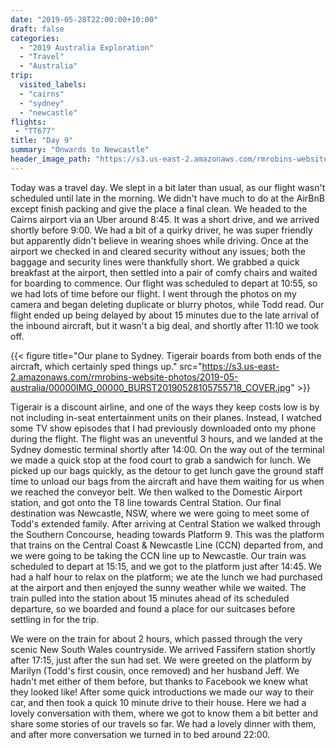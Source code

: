 ```yaml
---
date: "2019-05-28T22:00:00+10:00"
draft: false
categories:
  - "2019 Australia Exploration"
  - "Travel"
  - "Australia"
trip:
  visited_labels:
  - "cairns"
  - "sydney"
  - "newcastle"
flights:
 - "TT677"
title: "Day 9"
summary: "Onwards to Newcastle"
header_image_path: "https://s3.us-east-2.amazonaws.com/rmrobins-website-photos/2019-05-australia/DSC_1710.jpg"
---
```


Today was a travel day. We slept in a bit later than usual, as our flight wasn't scheduled until late in the morning. We didn't have much to do at the AirBnB except finish packing and give the place a final clean. We headed to the Cairns airport via an Uber around 8:45. It was a short drive, and we arrived shortly before 9:00. We had a bit of a quirky driver, he was super friendly but apparently didn't believe in wearing shoes while driving. Once at the airport we checked in and cleared security without any issues; both the baggage and security lines were thankfully short. We grabbed a quick breakfast at the airport, then settled into a pair of comfy chairs and waited for boarding to commence. Our flight was scheduled to depart at 10:55, so we had lots of time before our flight. I went through the photos on my camera and began deleting duplicate or blurry photos, while Todd read. Our flight ended up being delayed by about 15 minutes due to the late arrival of the inbound aircraft, but it wasn't a big deal, and shortly after 11:10 we took off.

{{< figure title="Our plane to Sydney. Tigerair boards from both ends of the aircraft, which certainly sped things up." src="https://s3.us-east-2.amazonaws.com/rmrobins-website-photos/2019-05-australia/00000IMG_00000_BURST20190528105755718_COVER.jpg" >}}

Tigerair is a discount airline, and one of the ways they keep costs low is by not including in-seat entertainment units on their planes. Instead, I watched some TV show episodes that I had previously downloaded onto my phone during the flight. The flight was an uneventful 3 hours, and we landed at the Sydney domestic terminal shortly after 14:00. On the way out of the terminal we made a quick stop at the food court to grab a sandwich for lunch. We picked up our bags quickly, as the detour to get lunch gave the ground staff time to unload our bags from the aircraft and have them waiting for us when we reached the conveyor belt. We then walked to the Domestic Airport station, and got onto the T8 line towards Central Station. Our final destination was Newcastle, NSW, where we were going to meet some of Todd's extended family. After arriving at Central Station we walked through the Southern Concourse, heading towards Platform 9. This was the platform that trains on the Central Coast & Newcastle Line (CCN) departed from, and we were going to be taking the CCN line up to Newcastle. Our train was scheduled to depart at 15:15, and we got to the platform just after 14:45. We had a half hour to relax on the platform; we ate the lunch we had purchased at the airport and then enjoyed the sunny weather while we waited. The train pulled into the station about 15 minutes ahead of its scheduled departure, so we boarded and found a place for our suitcases before settling in for the trip.

We were on the train for about 2 hours, which passed through the very scenic New South Wales countryside. We arrived Fassifern station shortly after 17:15, just after the sun had set. We were greeted on the platform by Marilyn (Todd's first cousin, once removed) and her husband Jeff. We hadn't met either of them before, but thanks to Facebook we knew what they looked like! After some quick introductions we made our way to their car, and then took a quick 10 minute drive to their house. Here we had a lovely conversation with them, where we got to know them a bit better and share some stories of our travels so far. We had a lovely dinner with them, and after more conversation we turned in to bed around 22:00.
